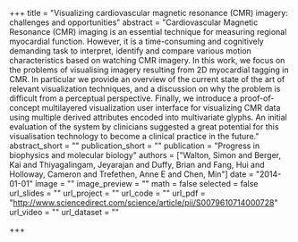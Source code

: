 +++
title = "Visualizing cardiovascular magnetic resonance (CMR) imagery: challenges and opportunities"
abstract = "Cardiovascular Magnetic Resonance (CMR) imaging is an essential technique for measuring regional myocardial function. However, it is a time-consuming and cognitively demanding task to interpret, identify and compare various motion characteristics based on watching CMR imagery. In this work, we focus on the problems of visualising imagery resulting from 2D myocardial tagging in CMR. In particular we provide an overview of the current state of the art of relevant visualization techniques, and a discussion on why the problem is difficult from a perceptual perspective. Finally, we introduce a proof-of-concept multilayered visualization user interface for visualizing CMR data using multiple derived attributes encoded into multivariate glyphs. An initial evaluation of the system by clinicians suggested a great potential for this visualisation technology to become a clinical practice in the future."
abstract_short = ""
publication_short = ""
publication = "Progress in biophysics and molecular biology"
authors = ["Walton, Simon and Berger, Kai and Thiyagalingam, Jeyarajan and Duffy, Brian and Fang, Hui and Holloway, Cameron and Trefethen, Anne E and Chen, Min"]
date = "2014-01-01"
image = ""
image_preview = ""
math = false
selected = false
url_slides = ""
url_project = ""
url_code = ""
url_pdf = "http://www.sciencedirect.com/science/article/pii/S0079610714000728"
url_video = ""
url_dataset = ""

+++
